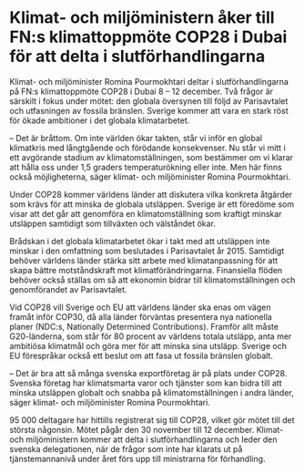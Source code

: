 # Klimat- och miljöministern åker till FN:s klimattoppmöte COP28 i Dubai för att delta i slutförhandlingarna

Klimat- och miljöminister Romina Pourmokhtari deltar i slutförhandlingarna på FN:s klimattoppmöte COP28 i Dubai 8 – 12 december. Två frågor är särskilt i fokus under mötet: den globala översynen till följd av Parisavtalet och utfasningen av fossila bränslen. Sverige kommer att vara en stark röst för ökade ambitioner i det globala klimatarbetet.

– Det är bråttom. Om inte världen ökar takten, står vi inför en global klimatkris med långtgående och förödande konsekvenser. Nu står vi mitt i ett avgörande stadium av klimatomställningen, som bestämmer om vi klarar att hålla oss under 1,5 graders temperaturökning eller inte. Men här finns också möjligheterna, säger klimat- och miljöminister Romina Pourmokhtari.

Under COP28 kommer världens länder att diskutera vilka konkreta åtgärder som krävs för att minska de globala utsläppen. Sverige är ett föredöme som visar att det går att genomföra en klimatomställning som kraftigt minskar utsläppen samtidigt som tillväxten och välståndet ökar.

Brådskan i det globala klimatarbetet ökar i takt med att utsläppen inte minskar i den omfattning som beslutades i Parisavtalet år 2015. Samtidigt behöver världens länder stärka sitt arbete med klimatanpassning för att skapa bättre motståndskraft mot klimatförändringarna. Finansiella flöden behöver också ställas om så att ekonomin bidrar till klimatomställningen och genomförandet av Parisavtalet.

Vid COP28 vill Sverige och EU att världens länder ska enas om vägen framåt inför COP30, då alla länder förväntas presentera nya nationella planer (NDC:s, Nationally Determined Contributions). Framför allt måste G20-länderna, som står för 80 procent av världens totala utsläpp, anta mer ambitiösa klimatmål och göra mer för att minska sina utsläpp. Sverige och EU förespråkar också ett beslut om att fasa ut fossila bränslen globalt.

– Det är bra att så många svenska exportföretag är på plats under COP28. Svenska företag har klimatsmarta varor och tjänster som kan bidra till att minska utsläppen globalt och snabba på klimatomställningen i andra länder, säger klimat- och miljöminister Romina Pourmokhtari.

95 000 deltagare har hittills registrerat sig till COP28, vilket gör mötet till det största någonsin. Mötet pågår den 30 november till 12 december. Klimat- och miljöministern kommer att delta i slutförhandlingarna och leder den svenska delegationen, när de frågor som inte har klarats ut på tjänstemannanivå under året förs upp till ministrarna för förhandling.
